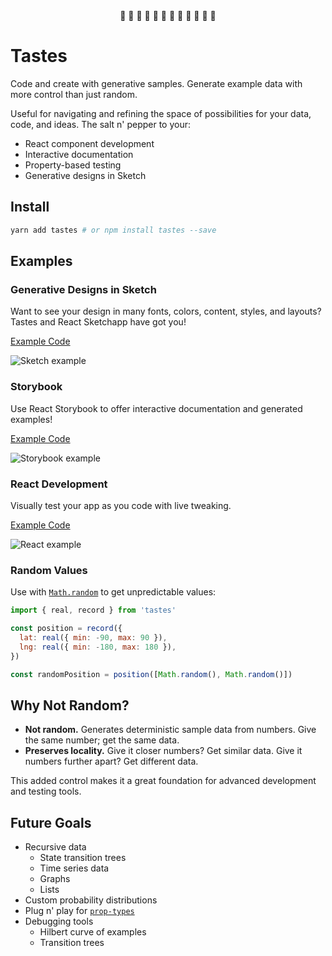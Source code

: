 <div align="center">
  🍎 🍉 🍊 🍑 🍌 🍋 🍐 🥦 🥣 🍙 🍇 🍆
</div>

# Tastes

Code and create with generative samples. Generate example data with more control than just random.

Useful for navigating and refining the space of possibilities for your data, code, and ideas. The salt n' pepper to your:

- React component development
- Interactive documentation
- Property-based testing
- Generative designs in Sketch

## Install

```sh
yarn add tastes # or npm install tastes --save
```

## Examples

### Generative Designs in Sketch

Want to see your design in many fonts, colors, content, styles, and layouts? Tastes and React Sketchapp have got you!

[Example Code](https://github.com/awfulaxolotl/tastes/blob/master/examples/react-sketchapp/src/example.js)

![Sketch example](https://i.imgur.com/De7dSUr.png)

### Storybook

Use React Storybook to offer interactive documentation and generated examples!

[Example Code](https://github.com/awfulaxolotl/tastes/blob/master/stories/components.stories.tsx)

![Storybook example](https://media.giphy.com/media/cftt7oANbJpwmG86D4/giphy.gif)

### React Development

Visually test your app as you code with live tweaking.

[Example Code](https://github.com/awfulaxolotl/tastes/blob/master/examples/react/pages/index.js)

![React example](https://media.giphy.com/media/4blbf3ycx6sY7GRxzt/giphy.gif)

### Random Values

Use with [`Math.random`](https://developer.mozilla.org/en-US/docs/Web/JavaScript/Reference/Global_Objects/Math/random) to get unpredictable values:

```js
import { real, record } from 'tastes'

const position = record({
  lat: real({ min: -90, max: 90 }),
  lng: real({ min: -180, max: 180 }),
})

const randomPosition = position([Math.random(), Math.random()])
```

## Why Not Random?

- **Not random.** Generates deterministic sample data from numbers. Give the same number; get the same data.
- **Preserves locality.** Give it closer numbers? Get similar data. Give it numbers further apart? Get different data.

This added control makes it a great foundation for advanced development and testing tools.

## Future Goals

- Recursive data
  - State transition trees
  - Time series data
  - Graphs
  - Lists
- Custom probability distributions
- Plug n' play for [`prop-types`](https://github.com/facebook/prop-types)
- Debugging tools
  - Hilbert curve of examples
  - Transition trees
